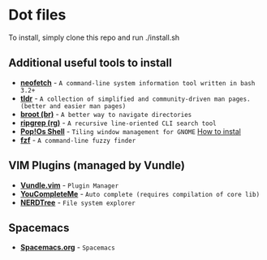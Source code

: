 # Dot files

To install, simply clone this repo and run ./install.sh

## Additional useful tools to install
 * __[neofetch](https://github.com/dylanaraps/neofetch)__ - `A command-line system information tool written in bash 3.2+`
 * __[tldr](https://tldr.sh/)__ - `A collection of simplified and community-driven man pages. (better and easier man pages)`
 * __[broot (br)](https://github.com/Canop/broot)__ - `A better way to navigate directories`
 * __[ripgrep (rg)](https://github.com/BurntSushi/ripgrep)__ - `A recursive line-oriented CLI search tool`
 * __[Pop!Os Shell](https://github.com/pop-os/shell)__ - `Tiling window management for GNOME` [How to instal](https://www.linuxuprising.com/2020/05/how-to-install-pop-shell-tiling.html)
 * __[fzf](https://github.com/junegunn/fzf)__ - `A command-line fuzzy finder`
 
## VIM Plugins (managed by Vundle)
* __[Vundle.vim](https://github.com/VundleVim/Vundle.vim)__ - `Plugin Manager`
* __[YouCompleteMe](https://github.com/ycm-core/YouCompleteMe)__ - `Auto complete (requires compilation of core lib)`
* __[NERDTree](https://github.com/preservim/nerdtree)__ - `File system explorer`


## Spacemacs
* __[Spacemacs.org](https://www.spacemacs.org/)__ - `Spacemacs`
